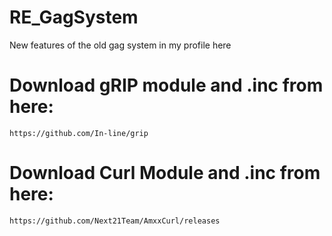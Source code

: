 # RE_GagSystem
 New features of the old gag system in my profile here

# Download gRIP module and .inc from here:
	https://github.com/In-line/grip

# Download Curl Module and .inc from here:
	https://github.com/Next21Team/AmxxCurl/releases